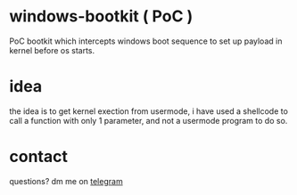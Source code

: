 # windows-bootkit ( PoC )
PoC bootkit which intercepts windows boot sequence to set up payload in kernel before os starts.

# idea
the idea is to get kernel exection from usermode, i have used a shellcode to call a function with only 1 parameter, and not a usermode program to do so.

# contact
questions? dm me on [telegram](https://t.me/readcr0)







